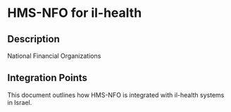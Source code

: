 # HMS-NFO for il-health

## Description

National Financial Organizations

## Integration Points

This document outlines how HMS-NFO is integrated with il-health systems in Israel.
